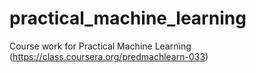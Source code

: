 # practical_machine_learning
Course work for Practical Machine Learning (https://class.coursera.org/predmachlearn-033)
